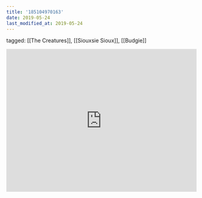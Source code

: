```yaml
---
title: '185104970163'
date: 2019-05-24
last_modified_at: 2019-05-24
---
```

tagged: [[The Creatures]], [[Siouxsie Sioux]], [[Budgie]]
<iframe allow="accelerometer; autoplay; clipboard-write; encrypted-media; gyroscope; picture-in-picture" allowfullscreen="" frameborder="0" height="375" id="youtube_iframe" src="https://www.youtube.com/embed/pP4015WKDXg?feature=oembed&amp;enablejsapi=1&amp;origin=https://safe.txmblr.com&amp;wmode=opaque" width="500"></iframe>